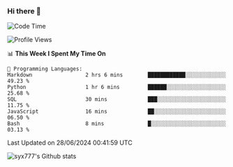 ### Hi there 👋

<!--
**syx777/syx777** is a ✨ _special_ ✨ repository because its `README.md` (this file) appears on your GitHub profile.

Here are some ideas to get you started:

- 🔭 I’m currently working on ...
- 🌱 I’m currently learning ...
- 👯 I’m looking to collaborate on ...
- 🤔 I’m looking for help with ...
- 💬 Ask me about ...
- 📫 How to reach me: ...
- 😄 Pronouns: ...
- ⚡ Fun fact: ...
-->
<!--START_SECTION:waka-->
![Code Time](http://img.shields.io/badge/Code%20Time-154%20hrs%2051%20mins-blue)

![Profile Views](http://img.shields.io/badge/Profile%20Views-1-blue)

📊 **This Week I Spent My Time On** 

```text
💬 Programming Languages: 
Markdown                 2 hrs 6 mins        ████████████░░░░░░░░░░░░░   49.23 % 
Python                   1 hr 6 mins         ██████░░░░░░░░░░░░░░░░░░░   25.68 % 
SQL                      30 mins             ███░░░░░░░░░░░░░░░░░░░░░░   11.75 % 
JavaScript               16 mins             ██░░░░░░░░░░░░░░░░░░░░░░░   06.50 % 
Bash                     8 mins              █░░░░░░░░░░░░░░░░░░░░░░░░   03.13 % 
```


 Last Updated on 28/06/2024 00:41:59 UTC
<!--END_SECTION:waka-->

![syx777's Github stats](https://github-readme-stats-syx777.vercel.app/api?username=syx777&show_icons=true&count_private=true)
